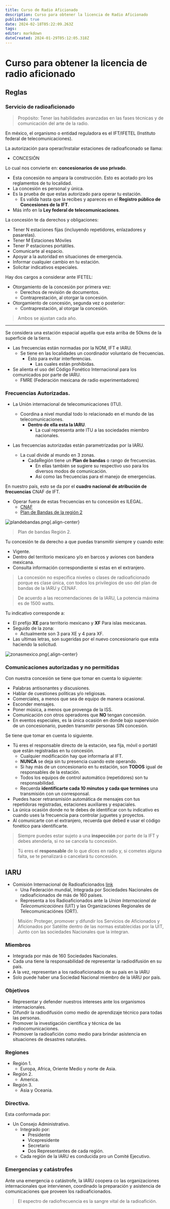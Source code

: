 ```yaml
---
title: Curso de Radio Aficionado
description: Curso para obtener la licencia de Radio Aficionado
published: true
date: 2024-02-18T05:22:09.263Z
tags: 
editor: markdown
dateCreated: 2024-01-29T05:12:05.318Z
---
```


# Curso para obtener la licencia de radio aficionado

## Reglas
### Servicio de radioaficionado

> Propósito:
> Tener las habilidades avanzadas en las fases técnicas y de comunicación del arte de la radio.

En méxico, el organismo o entidad reguladora es el IFT/IFETEL (Instituto federal de telecomunicaciones).

La autorización para operar/Instalar estaciones de radioaficonado se llama:
- CONCESIÓN

Lo cual nos convierte en: **concesionarios de uso privado**.

- Esta concesión no ampara la construcción. Esto es acotado pro los reglamentos de tu localidad.
- La concesión es personal y única.
- Es la prueba de que estas autorizado para operar tu estación.
    - Es valida hasta que la recibes y apareces en el **Registro público de Concesiones de la IFT**.
- Más info en la **Ley federal de telecomunicaciones**.

La concesión te da derechos y obligaciones:
- Tener N estaciones fijas (incluyendo repetidores, enlazadores y pasarelas).
- Tener M Estaciones Móviles
- Tener P estaciones portátiles.
- Comunicarte al espacio.
- Apoyar a la autoridad en situaciones de emergencia.
- Informar cualquier cambio en tu estación.
- Solicitar indicativos especiales.

Hay dos cargos a considerar ante IFETEL:
- Otorgamiento de la concesión por primera vez:
  - Derechos de revisión de documentos.
  - Contraprestación, al otorgar la concesión.
- Otorgamiento de concesión, segunda vez o posterior:
  - Contraprestación, al otorgar la concesión.
  
> Ambos se ajustan cada año.

---

Se considera una estación espacial aquélla que esta arriba de 50kms de la superficie de la tierra.
- Las frecuencias están normadas por la NOM, IFT e IARU.
  - Se tiene en las localidades un coordinador voluntario de frecuencias.
    - Esto para evitar interferencias.
      - Las cuales están prohibidas.
- Se alienta el uso del Código Fonético Internacional para los comunicados por parte de IARU.
  - FMRE (Federación mexicana de radio experimentadores)

### Frecuencias Autorizadas.

- La Unión internacional de telecomunicaciones (ITU).
  - Coordina a nivel mundial todo lo relacionado en el mundo de las telecomunicaciones.
    - **Dentro de ella esta la IARU**.
      - La cual representa ante ITU a las sociedades miembro nacionales.

- Las frecuencias autorizadas están parametrizadas por la IARU.
    - La cual divide al mundo en 3 zonas.
      - CadaRegión tiene un **Plan de bandas** o rango de frecuencias.
        - En ellas también se sugiere su respectivo uso para los diversos modos de comunicación.
        - Asi como las frecuencias para el manejo de emergencias. 

En nuestro país, esto se da por el **cuadro nacional de atribución de frecuencias** CNAF de IFT.
- Operar fuera de estas frecuencias en tu concesión es ILEGAL.
  - [CNAF](https://cnaf.ift.org.mx/)
  - [Plan de Bandas de la región 2](https://www.iaru-r2.org/en-el-aire/planes-de-bandas/)
 
![plandebandas.png](/cursoradio/plandebandas.png){.align-center}
> Plan de bandas Región 2.

Tu concesión te da derecho a que puedas transmitir siempre y cuando este:
- Vigente.
- Dentro del territorio mexicano y/o en barcos y aviones con bandera mexicana.
- Consulta información correspondiente si estas en el extranjero.

> La concesión no especifica niveles o clases de radioaficionado porque es clase única, con todos los privilegios de uso del plan de bandas de la IARU y CENAF.

> De acuerdo a las recomendaciones de la IARU, La potencia máxima es de 1500 watts.

Tu indicativo corresponde a:
- El prefijo **XE** para territorio mexicano y **XF** Para islas mexicanas.
- Seguido de la zona:
  - Actualmente son 3 para XE y 4 para XF.
- Las ultimas letras, son sugeridas por el nuevo concesionario que esta haciendo la solicitud.

![zonasmexico.png](/cursoradio/zonasmexico.png){.align-center}

### Comunicaciones autorizadas y no permitidas

Con nuestra concesión se tiene que tomar en cuenta lo siguiente:
- Palabras antisonantes y discusiones.
- Hablar de cuestiones políticas y/o religiosas.
- Comerciales, a menos que sea de equipo de manera ocasional.
- Esconder mensajes.
- Poner música, a menos que provenga de la ISS.
- Comunicación con otros operadores que **NO** tengan concesión.
- En eventos especiales, es la única ocasión en donde bajo supervisión de un concesionario, pueden transmitir personas SIN concesión.

Se tiene que tomar en cuenta lo siguiente.
- Tú eres el responsable directo de la estación, sea fija, móvil o portátil que están registradas en tu concesión.
  - Cualquier modificación hay que informarla al IFT.
  - **NUNCA** se deja sin tu presencia cuando este operando.
  - Si hay más de un concesionario en tu estación, son **TODOS** igual de responsables de la estación.
  - Todos los equipos de control automático (repetidores) son tu responsabilidad.
  - Recuerda **identificarte cada 10 minutos y cada que termines** una transmisión con un corresponsal.
- Puedes hacer retransmisión automática de mensajes con tus repetidoras registradas, estaciones auxiliares y espaciales.
- La única ocasión donde no te debes de identificar con tu indicativo es cuando uses la frecuencia para controlar juguetes y proyectos.
- Al comunicarte con el extranjero, recuerda que debed e usar el código fonético para identificarte.

> Siempre puedes estar sujeto a una **inspección** por parte de la IFT y debes atenderla, si no se cancela tu concesión.

> Tú eres el **responsable** de lo que dices en radio y, si cometes alguna falta, se te penalizará o cancelará tu concesión.

> 

## IARU
- Comisión Internacional de Radioaficionados [link](https://www.iaru-r2.org/referencias/recursos-para-sociedades-miembros/que-es-la-iaru/)
    - Una Federación mundial, Integrada por Sociedades Nacionales de radioaficionados de más de 160 países.
    - Representa a los Radioaficionados ante la *Union Internacional de Telecomunicaciónes* (UIT) y las Organizaciones Regionales de Telecomunicaciónes (ORT).

> Misión:
Proteger, promover y difundir los Servicios de Aficionados y Aficionados por Satélite dentro de las normas establecidas por la UIT, Junto con las sociedades Nacionales que la integran.

### Miembros
- Integrada por más de 160 Sociedades Nacionales.
- Cada una tiene la responsabilidad de representar la radiodifusión en su país.
- A la vez, representan a los radioaficionados de su país en la IARU
- Solo puede haber una Sociedad Nacional miembro de la IARU por país.

### Objetivos
- Representar y defender nuestros intereses ante los organismos internacionales.
- Difundir la radiodifusión como medio de aprendizaje técnico para todas las personas.
- Promover la investigación científica y técnica de las radiocomunicaciones.
- Promover la radioafición como medio para brindar asistencia en situaciones de desastres naturales.

### Regiones
- Región 1.
    - Europa, Africa, Oriente Medio y norte de Asia.
- Región 2.
    - America.
- Región 3.
    - Asia y Oceania.

### Directiva.
Esta conformada por:
- Un Consejo Administrativo.
    - Integrado por:
        - Presidente
        - Vicepresidente
        - Secretario
        - Dos Representantes de cada región.
    - Cada región de la IARU es conducida pro un Comité Ejecutivo.

### Emergencias y catástrofes
Ante una emergencia o catástrofe, la IARU coopera co las organizaciones
internacionales que intervienen, coordinado la preparación y asistencia de
comunicaciones que proveen los radioaficionados.

> El espectro de radiofrecuencia es la sangre vital de la radioafición.

